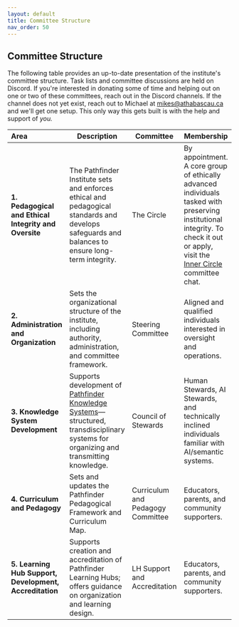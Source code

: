 ```yaml
---
layout: default
title: Committee Structure
nav_order: 50
---
```


## Committee Structure

The following table provides an up-to-date presentation of the institute's committee structure. Task lists and committee discussions are held on Discord. If you're interested in donating some of time and helping out on one or two of these committees, reach out in the Discord channels. If the channel does not yet exist, reach out to Michael at mikes@athabascau.ca and we'll get one setup. This only way this gets built is with the help and support of *you.*


| Area                                                      | Description                                                  | Committee                         | Membership                                                   |
| :-------------------------------------------------------- | ------------------------------------------------------------ | --------------------------------- | ------------------------------------------------------------ |
| **1. Pedagogical and Ethical Integrity and Oversite**                  | The Pathfinder Institute sets and enforces ethical and pedagogical standards and develops safeguards and balances to ensure long-term integrity. | The Circle                        | By appointment. A core group of ethically advanced individuals tasked with preserving institutional integrity. To check it out or apply, visit the [Inner Circle](https://discord.gg/dGegJJpbcV) committee chat. |
| **2. Administration and Organization**                    | Sets the organizational structure of the institute, including authority, administration, and committee framework. | Steering Committee                | Aligned and qualified individuals interested in oversight and operations. |
| **3. Knowledge System Development**                       | Supports development of [Pathfinder Knowledge Systems](https://spiritwiki.lightningpath.org/index.php/Knowledge_System)—structured, transdisciplinary systems for organizing and transmitting knowledge. | Council of Stewards               | Human Stewards, AI Stewards, and technically inclined individuals familiar with AI/semantic systems. |
| **4. Curriculum and Pedagogy**                            | Sets and updates the Pathfinder Pedagogical Framework and Curriculum Map. | Curriculum and Pedagogy Committee | Educators, parents, and community supporters.                |
| **5. Learning Hub Support, Development, Accreditation**   | Supports creation and accreditation of Pathfinder Learning Hubs; offers guidance on organization and learning design. | LH Support and Accreditation      | Educators, parents, and community supporters.                |
